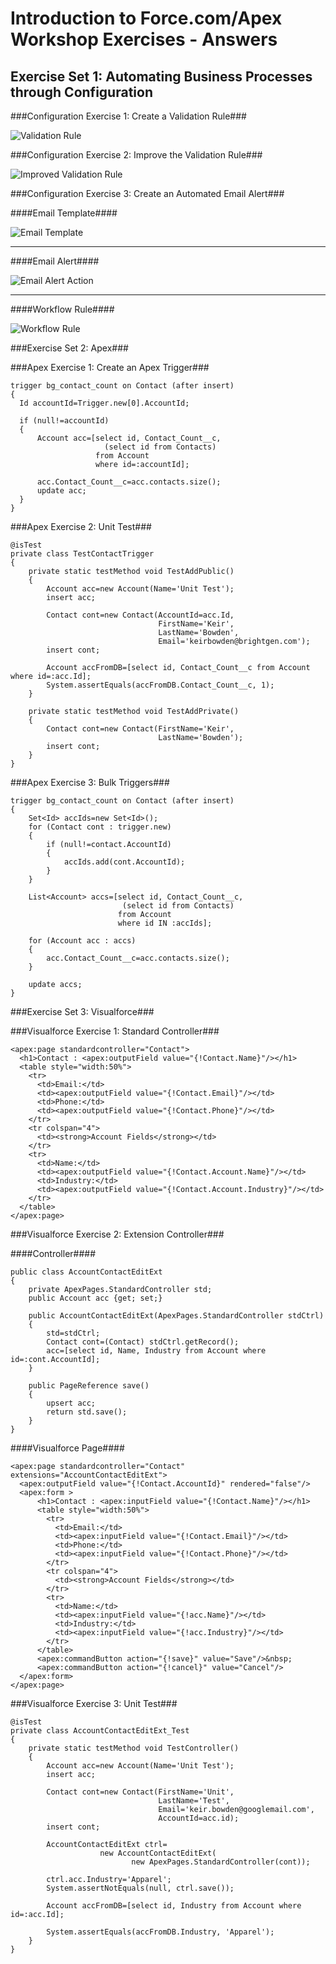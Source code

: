 Introduction to Force.com/Apex Workshop Exercises - Answers
===================================================================

## Exercise Set 1: Automating Business Processes through Configuration ##

###Configuration Exercise 1: Create a Validation Rule###
  
![Validation Rule](https://lh3.googleusercontent.com/-qmop3FyDdhs/VGtbPmoKEEI/AAAAAAAABAs/lzC9YbGLmHI/w576-h628-no/Screen%2BShot%2B2014-11-18%2Bat%2B14.43.21.png)
  
###Configuration Exercise 2: Improve the Validation Rule###
  
![Improved Validation Rule](https://lh3.googleusercontent.com/-vEBVOvdMW80/VGtdvHaNTDI/AAAAAAAABBc/7F4TEmwfAuk/w577-h628-no/Screen%2BShot%2B2014-11-18%2Bat%2B14.54.05.png)

###Configuration Exercise 3: Create an Automated Email Alert###

####Email Template####

![Email Template](https://lh5.googleusercontent.com/-GRk-qMTb1yQ/VGthaaZbhUI/AAAAAAAABBs/AV9FPWkeruQ/w689-h478-no/Screen%2BShot%2B2014-11-18%2Bat%2B15.09.02.png)

***

####Email Alert####

![Email Alert Action](https://lh5.googleusercontent.com/-UIWsyWlVu2M/VGtheRY1aEI/AAAAAAAABCA/grsJE7q9_ac/w698-h229-no/Screen%2BShot%2B2014-11-18%2Bat%2B15.09.37.png)

***

####Workflow Rule####

![Workflow Rule](https://lh3.googleusercontent.com/-IzLi3jA9Tus/VGtheQkYXzI/AAAAAAAABCE/0TxXFmJIbmI/w673-h199-no/Screen%2BShot%2B2014-11-18%2Bat%2B15.09.53.png)

###Exercise Set 2: Apex###

###Apex Exercise 1: Create an Apex Trigger###

    trigger bg_contact_count on Contact (after insert) 
    {
      Id accountId=Trigger.new[0].AccountId;
    
      if (null!=accountId)
      {
          Account acc=[select id, Contact_Count__c,
                         (select id from Contacts) 
                       from Account 
                       where id=:accountId];
                       
          acc.Contact_Count__c=acc.contacts.size();
          update acc;
      }
    }

###Apex Exercise 2: Unit Test###

    @isTest
    private class TestContactTrigger
    {
        private static testMethod void TestAddPublic()
        {
            Account acc=new Account(Name='Unit Test');
            insert acc;
        
            Contact cont=new Contact(AccountId=acc.Id,
                                     FirstName='Keir',
                                     LastName='Bowden',
                                     Email='keirbowden@brightgen.com');
            insert cont;
        
            Account accFromDB=[select id, Contact_Count__c from Account where id=:acc.Id];
            System.assertEquals(accFromDB.Contact_Count__c, 1);
        }

        private static testMethod void TestAddPrivate()
        {
            Contact cont=new Contact(FirstName='Keir',
                                     LastName='Bowden');
            insert cont;
        }
    }
    
###Apex Exercise 3: Bulk Triggers###

    trigger bg_contact_count on Contact (after insert) 
    {
        Set<Id> accIds=new Set<Id>();
        for (Contact cont : trigger.new)
        {
            if (null!=contact.AccountId)
            {
                accIds.add(cont.AccountId);
            }
        }
    
        List<Account> accs=[select id, Contact_Count__c,
                             (select id from Contacts) 
                            from Account 
                            where id IN :accIds];

        for (Account acc : accs)
        {                     
            acc.Contact_Count__c=acc.contacts.size();
        }
    
        update accs;
    }

###Exercise Set 3: Visualforce###

###Visualforce Exercise 1: Standard Controller###

    <apex:page standardcontroller="Contact">
      <h1>Contact : <apex:outputField value="{!Contact.Name}"/></h1>
      <table style="width:50%">
        <tr>
          <td>Email:</td>
          <td><apex:outputField value="{!Contact.Email}"/></td>
          <td>Phone:</td>
          <td><apex:outputField value="{!Contact.Phone}"/></td>
        </tr>
        <tr colspan="4">
          <td><strong>Account Fields</strong></td>
        </tr>
        <tr>
          <td>Name:</td>
          <td><apex:outputField value="{!Contact.Account.Name}"/></td>
          <td>Industry:</td>
          <td><apex:outputField value="{!Contact.Account.Industry}"/></td>
        </tr>
      </table>
    </apex:page>
    
###Visualforce Exercise 2: Extension Controller###

####Controller####

    public class AccountContactEditExt
    {
        private ApexPages.StandardController std;
        public Account acc {get; set;}
    
        public AccountContactEditExt(ApexPages.StandardController stdCtrl)
        {
            std=stdCtrl;
            Contact cont=(Contact) stdCtrl.getRecord();
            acc=[select id, Name, Industry from Account where id=:cont.AccountId];
        }
    
        public PageReference save()
        {
            upsert acc;
            return std.save();
        }
    }

####Visualforce Page####
  
    <apex:page standardcontroller="Contact" extensions="AccountContactEditExt">
      <apex:outputField value="{!Contact.AccountId}" rendered="false"/>
      <apex:form >
          <h1>Contact : <apex:inputField value="{!Contact.Name}"/></h1>
          <table style="width:50%">
            <tr>
              <td>Email:</td>
              <td><apex:inputField value="{!Contact.Email}"/></td>
              <td>Phone:</td>
              <td><apex:inputField value="{!Contact.Phone}"/></td>
            </tr>
            <tr colspan="4">
              <td><strong>Account Fields</strong></td>
            </tr>
            <tr>
              <td>Name:</td>
              <td><apex:inputField value="{!acc.Name}"/></td>
              <td>Industry:</td>
              <td><apex:inputField value="{!acc.Industry}"/></td>
            </tr>
          </table>
          <apex:commandButton action="{!save}" value="Save"/>&nbsp;
          <apex:commandButton action="{!cancel}" value="Cancel"/>
      </apex:form>
    </apex:page>
    
###Visualforce Exercise 3: Unit Test###

    @isTest
    private class AccountContactEditExt_Test
    {
        private static testMethod void TestController()
        {
            Account acc=new Account(Name='Unit Test');
            insert acc;
        
            Contact cont=new Contact(FirstName='Unit',
                                     LastName='Test',
                                     Email='keir.bowden@googlemail.com',
                                     AccountId=acc.id);
            insert cont;
        
            AccountContactEditExt ctrl=
                        new AccountContactEditExt(
                               new ApexPages.StandardController(cont));
            
            ctrl.acc.Industry='Apparel';
            System.assertNotEquals(null, ctrl.save());
        
            Account accFromDB=[select id, Industry from Account where id=:acc.Id];
        
            System.assertEquals(accFromDB.Industry, 'Apparel');
        }
    }
